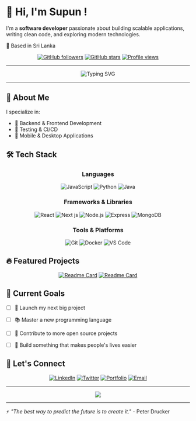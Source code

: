 # 👋 Hi, I'm Supun !

I'm a **software developer** passionate about building scalable applications, writing clean code, and exploring modern technologies.

📍 Based in Sri Lanka


<div align="center">

[![GitHub followers](https://img.shields.io/github/followers/yourusername?style=social)](https://github.com/yourusername)
[![GitHub stars](https://img.shields.io/github/stars/yourusername?style=social)](https://github.com/yourusername)
[![Profile views](https://komarev.com/ghpvc/?username=yourusername&color=blueviolet)](https://github.com/yourusername)

</div>

---

<div align="center">
  <img src="https://readme-typing-svg.herokuapp.com?font=Fira+Code&size=32&duration=2800&pause=2000&color=38BCF8&center=true&vCenter=true&width=940&lines=Welcome+to+my+GitHub+Profile!;Full+Stack+Developer;Always+learning+new+things;Building+the+future+with+code" alt="Typing SVG" />
</div>

---

## 💫 About Me

I specialize in:
- 🔧 Backend & Frontend Development
- 🧪 Testing & CI/CD
- 📱 Mobile & Desktop Applications


## 🛠️ Tech Stack

<div align="center">

### Languages
![JavaScript](https://img.shields.io/badge/JavaScript-F7DF1E?style=for-the-badge&logo=javascript&logoColor=black)
![Python](https://img.shields.io/badge/Python-3776AB?style=for-the-badge&logo=python&logoColor=white)
![Java](https://img.shields.io/badge/Java-ED8B00?style=for-the-badge&logo=java&logoColor=white)


### Frameworks & Libraries
![React](https://img.shields.io/badge/React-61DAFB?style=for-the-badge&logo=react&logoColor=black)
![Next js](https://img.shields.io/badge/NextJS-61DAFB?style=for-the-badge&logo=nextdotjs&logoColor=black)
![Node.js](https://img.shields.io/badge/Node.js-339933?style=for-the-badge&logo=nodedotjs&logoColor=white)
![Express](https://img.shields.io/badge/Express-000000?style=for-the-badge&logo=express&logoColor=white)
![MongoDB](https://img.shields.io/badge/MongoDB-47A248?style=for-the-badge&logo=mongodb&logoColor=white)

### Tools & Platforms
![Git](https://img.shields.io/badge/Git-F05032?style=for-the-badge&logo=git&logoColor=white)
![Docker](https://img.shields.io/badge/Docker-2496ED?style=for-the-badge&logo=docker&logoColor=white)
![VS Code](https://img.shields.io/badge/VS%20Code-007ACC?style=for-the-badge&logo=visual-studio-code&logoColor=white)

</div>


## 🔥 Featured Projects

<div align="center">

[![Readme Card](https://github-readme-stats.vercel.app/api/pin/?username=yourusername&repo=project1&theme=tokyonight&hide_border=true)](https://github.com/Supun-Sanjana/Void-Note-Frontend)
[![Readme Card](https://github-readme-stats.vercel.app/api/pin/?username=yourusername&repo=project2&theme=tokyonight&hide_border=true)](https://github.com/yourusername/project2)

</div>

## 🎯 Current Goals

- [ ] 🚀 Launch my next big project
- [ ] 📚 Master a new programming language
- [ ] 🤝 Contribute to more open source projects
- [ ] 🎨 Build something that makes people's lives easier



## 🤝 Let's Connect

<div align="center">

[![LinkedIn](https://img.shields.io/badge/LinkedIn-0077B5?style=for-the-badge&logo=linkedin&logoColor=white)](https://linkedin.com/in/yourprofile)
[![Twitter](https://img.shields.io/badge/Twitter-1DA1F2?style=for-the-badge&logo=twitter&logoColor=white)](https://twitter.com/yourhandle)
[![Portfolio](https://img.shields.io/badge/Portfolio-000000?style=for-the-badge&logo=About.me&logoColor=white)](https://yourportfolio.com)
[![Email](https://img.shields.io/badge/Email-D14836?style=for-the-badge&logo=gmail&logoColor=white)](mailto:your.email@example.com)

</div>

---

<div align="center">
  <img src="https://capsule-render.vercel.app/api?type=waving&color=gradient&height=100&section=footer&text=Thanks%20for%20visiting!&fontSize=16&fontColor=fff&animation=twinkling" />
</div>

---

⚡ *"The best way to predict the future is to create it."* - Peter Drucker
